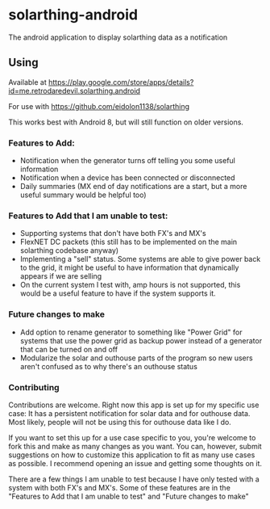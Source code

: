 # solarthing-android
The android application to display solarthing data as a notification

## Using
Available at https://play.google.com/store/apps/details?id=me.retrodaredevil.solarthing.android

For use with https://github.com/eidolon1138/solarthing

This works best with Android 8, but will still function on older versions.

### Features to Add:
* Notification when the generator turns off telling you some useful information
* Notification when a device has been connected or disconnected
* Daily summaries (MX end of day notifications are a start, but a more useful summary would be helpful too)

### Features to Add that I am unable to test:
* Supporting systems that don't have both FX's and MX's
* FlexNET DC packets (this still has to be implemented on the main solarthing codebase anyway)
* Implementing a "sell" status. Some systems are able to give power back to the grid, it might be useful to have
information that dynamically appears if we are selling
* On the current system I test with, amp hours is not supported, this would be a useful feature to have if the system supports it.

### Future changes to make
* Add option to rename generator to something like "Power Grid" for systems that use
the power grid as backup power instead of a generator that can be turned on and off
* Modularize the solar and outhouse parts of the program so new users aren't confused as to why there's an
outhouse status

### Contributing
Contributions are welcome. Right now this app is set up for my specific use case:
It has a persistent notification for solar data and for outhouse data. Most likely,
people will not be using this for outhouse data like I do. 

If you want to set this up for a use case specific to you, 
you're welcome to fork this and make as many changes as you want.
You can, however, submit suggestions on how to customize this application to fit
as many use cases as possible. I recommend opening an issue and getting some thoughts on it.

There are a few things I am unable to test because I have only tested with a system with both FX's and MX's.
Some of these features are in the "Features to Add that I am unable to test" and "Future changes to make"
